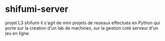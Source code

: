 # shifumi-server
 projet L3 shifumi
Il s'agit de mini projets de reseaux effectués en Python qui porte sur la creation d'un lab de machines, sur la gestion coté serveur d'un jeu en ligne.
